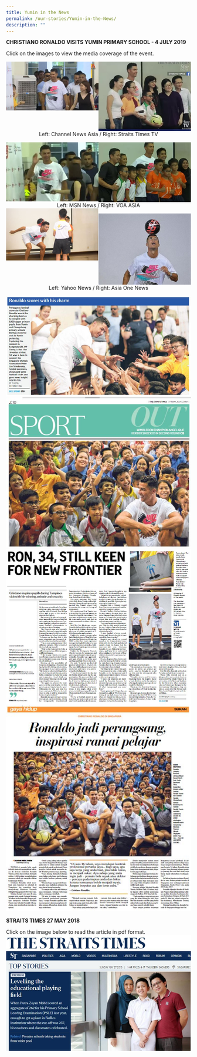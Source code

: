 ```yaml
---
title: Yumin in the News
permalink: /our-stories/Yumin-in-the-News/
description: ""
---
```

**CHRISTIANO RONALDO VISITS YUMIN PRIMARY SCHOOL - 4 JULY 2019**

Click on the images to view the media coverage of the event.

<a href="https://www.channelnewsasia.com/singapore/cristiano-ronaldo-juventus-yumin-chongzheng-868926">
<img src="/images/Ronaldo%20on%20CNA.jpeg" 
     style="width:50%;float:left"> </a>
		 

<img src="/images/Ronaldo%20on%20Straits%20Times%20TV.jpeg" 
     style="width:50%;float:left">
		 
<center> Left: Channel News Asia / Right: Straits Times TV </center>
		 
		 
<img src="/images/Ronaldo%20on%20MSN%20news.jpeg" 
     style="width:50%;float:left">

<a href="https://www.youtube.com/watch?v=5F6RM9bGges"><img src="/images/Ronaldo%20on%20VOA%20news.jpeg" 
     style="width:50%;float:left"> </a>
		 
		 
	
<center> Left: MSN News / Right: VOA ASIA </center>

<a href=" https://sg.news.yahoo.com/star-power-in-the-heartlands-as-cristiano-ronaldo-visits-yumin-primary-school-082331448.html">
<img src="/images/Ronaldo%20on%20Yahoo%20News.jpeg" 
     style="width:50%;float:left"></a>

<a href="https://www.asiaone.com/singapore/cristiano-ronaldo-king-turin-holds-court-yumin-primary-school"><img src="/images/Ronaldo%20on%20Asia1%20News.jpeg" 
																									 style="width:50%;float:left"></a>

<center> Left: Yahoo News / Right: Asia One News </center>

![](/images/Ronaldo%20Straits%20Times.jpeg)
![](/images/Ronaldo%20Straits%20Times02.jpeg)
![](/images/Ronaldo%20Straits%20Times03.jpeg)
![](/images/Ronaldo%20Straits%20Times04.jpeg)
![](/images/Ronaldo%20Berita02.jpeg)

**STRAITS TIMES 27 MAY 2018**

Click on the image below to read the article in pdf format.  
<a href="/files/Putra%20Ex-student%20in%20the%20News.pdf">
![](/images/Putra%20Ex-student.jpg) </a>